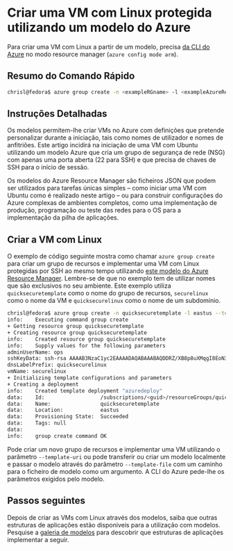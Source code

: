 <properties
    pageTitle="Criar uma VM com Linux Segura utilizando um modelo Azure | Microsoft Azure"
    description="Crie uma VM com Linux Segura no Azure através de um modelo do Azure Resource Manager."
    services="virtual-machines-linux"
    documentationCenter=""
    authors="vlivech"
    manager="timlt"
    editor=""
    tags="azure-service-management,azure-resource-manager" />

<tags
    ms.service="virtual-machines-linux"
    ms.workload="infrastructure-services"
    ms.tgt_pltfrm="vm-linux"
    ms.devlang="na"
    ms.topic="hero-article"
    ms.date="04/27/2016"
    ms.author="v-livech"/>

# Criar uma VM com Linux protegida utilizando um modelo do Azure

Para criar uma VM com Linux a partir de um modelo, precisa [da CLI do Azure](../xplat-cli-install.md) no modo resource manager (`azure config mode arm`).

## Resumo do Comando Rápido

```bash
chrisl@fedora$ azure group create -n <exampleRGname> -l <exampleAzureRegion> [--template-uri <URL> | --template-file <path> | <template-file> -e <parameters.json file>]
```

## Instruções Detalhadas

Os modelos permitem-lhe criar VMs no Azure com definições que pretende personalizar durante a iniciação, tais como nomes de utilizador e nomes de anfitriões. Este artigo incidirá na iniciação de uma VM com Ubuntu utilizando um modelo Azure que cria um grupo de segurança de rede (NSG) com apenas uma porta aberta (22 para SSH) e que precisa de chaves de SSH para o início de sessão.

Os modelos do Azure Resource Manager são ficheiros JSON que podem ser utilizados para tarefas únicas simples – como iniciar uma VM com Ubuntu como é realizado neste artigo – ou para construir configurações do Azure complexas de ambientes completos, como uma implementação de produção, programação ou teste das redes para o OS para a implementação da pilha de aplicações.

## Criar a VM com Linux

O exemplo de código seguinte mostra como chamar `azure group create` para criar um grupo de recursos e implementar uma VM com Linux protegidas por SSH ao mesmo tempo utilizando [este modelo do Azure Resource Manager](https://raw.githubusercontent.com/Azure/azure-quickstart-templates/master/101-vm-sshkey/azuredeploy.json). Lembre-se de que no exemplo tem de utilizar nomes que são exclusivos no seu ambiente. Este exemplo utiliza `quicksecuretemplate` como o nome do grupo de recursos, `securelinux` como o nome da VM e `quicksecurelinux` como o nome de um subdomínio.

```bash
chrisl@fedora$ azure group create -n quicksecuretemplate -l eastus --template-uri https://raw.githubusercontent.com/Azure/azure-quickstart-templates/master/101-vm-sshkey/azuredeploy.json
info:    Executing command group create
+ Getting resource group quicksecuretemplate
+ Creating resource group quicksecuretemplate
info:    Created resource group quicksecuretemplate
info:    Supply values for the following parameters
adminUserName: ops
sshKeyData: ssh-rsa AAAAB3NzaC1yc2EAAAADAQABAAABAQDDRZ/XB8p8uXMqgI8EoN3dWQw... user@contoso.com
dnsLabelPrefix: quicksecurelinux
vmName: securelinux
+ Initializing template configurations and parameters
+ Creating a deployment
info:    Created template deployment "azuredeploy"
data:    Id:                  /subscriptions/<guid>/resourceGroups/quicksecuretemplate
data:    Name:                quicksecuretemplate
data:    Location:            eastus
data:    Provisioning State:  Succeeded
data:    Tags: null
data:
info:    group create command OK
```

Pode criar um novo grupo de recursos e implementar uma VM utilizando o parâmetro `--template-uri` ou pode transferir ou criar um modelo localmente e passar o modelo através do parâmetro `--template-file` com um caminho para o ficheiro de modelo como um argumento. A CLI do Azure pede-lhe os parâmetros exigidos pelo modelo.

## Passos seguintes

Depois de criar as VMs com Linux através dos modelos, saiba que outras estruturas de aplicações estão disponíveis para a utilização com modelos. Pesquise a [galeria de modelos](https://azure.microsoft.com/documentation/templates/) para descobrir que estruturas de aplicações implementar a seguir.



<!--HONumber=Jun16_HO2-->


